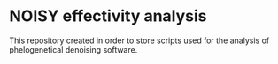 # NOISY effectivity analysis 
This repository created in order to store scripts used for the analysis of phelogenetical denoising software.
